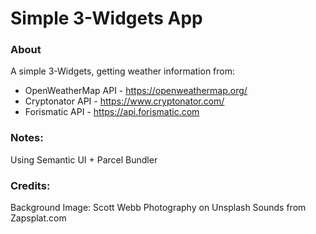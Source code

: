 # Simple 3-Widgets App

### About
A simple 3-Widgets, getting weather information from:
* OpenWeatherMap API - https://openweathermap.org/
* Cryptonator API - https://www.cryptonator.com/
* Forismatic API - https://api.forismatic.com


### Notes:
Using Semantic UI + Parcel Bundler 


### Credits:
Background Image: Scott Webb Photography on Unsplash
Sounds from Zapsplat.com